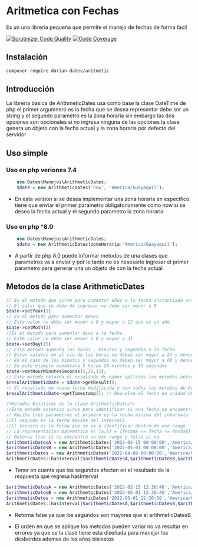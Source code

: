 # Aritmetica con Fechas
Es un una libreria pequeña que permite el manejo de fechas de forma facil
<p aling="center">
<a href="https://scrutinizer-ci.com/g/Doriandj9/dorian-dates-aritmetic/?branch=master"><img src="https://scrutinizer-ci.com/g/Doriandj9/dorian-dates-aritmetic/badges/quality-score.png?b=master" alt="Scrutinizer Code Quality" /></a>
<a href="https://scrutinizer-ci.com/g/Doriandj9/dorian-dates-aritmetic/?branch=master"> <img src="https://scrutinizer-ci.com/g/Doriandj9/dorian-dates-aritmetic/badges/coverage.png?b=master" alt="Code Coverage" /> </a>
</p>

## Instalación
```bash
composer require dorian-dates/aritmetic
```
## Introducción
La libreria basica de ArithmeticDates usa como base la clase DateTime de php el primer argumnero es la fecha que se desea representar debe ser un string y el segundo parametro es la zona horaria sin embargo las dos opciones son opcionales si no ingresa ninguna de las opciones la clase genera un objeto con la fecha actual y la zona horaria por defecto del servidor 

## Uso simple
### Uso en php veriones 7.4 
```php
    use Dates\Manejos\ArithmeticDates;
    $date = new ArithmeticDates('now', 'America/Guayaquil');
```
- En esta version si se desea implementar una zona horaria en especifico tiene que enviar el primer parametro obligatoriamente como now si se desea la fecha actual y el segundo parametro la zona horaria
### Uso en php ^8.0
```php
    use Dates\Manejos\ArithmeticDates;
    $date = new ArithmeticDates(zoneHoraria:'America/Guayaquil');
```
- A partir de php 8.0 puede informar metodos de una clases que parametros va a enviar y por lo tanto no es nesesario ingresar el primer parametro para generar una un objeto de con la fecha actual

## Metodos de la clase ArithmeticDates

```php
// Es el metodo que sirve para aumentar años a la fecha instanciada anteriormente
// El valor que se debe de ingresar no debe ser menor a 0  
$date->setYear(1)
// Es el metodo para aumentar meses 
// Este valor no debe ser menor a 0 y mayor a 12 que es un año 
$date->setMoth(3)
//Es el metodo para aumentar dias a la fecha
// Este valor no debe ser menor a 0 y mayor a 31 
$date->setDay(15) 
// Este metodo aumenta las horas , minutos y segundos a la fecha
// Estos valores en el cso de las horas no deben ser mayor a 24 y menores a 0
// En el caso de los minutos y segundos no deben ser mayor a 60 y menor a 0
// En este ejemplo aumentara 5 horas 20 minutos y 15 segundos
$date->setHourMinutesSeconds(5,20,15);
// Este metodo retorna el resultado de haber aplicado los metodos anteriores en como un DateTime
$resulArithmeticDate = $date->getResult();
// El resultado un nueva fecha modificada y con todos los metodos de DateTime
$resulArithmeticDate->getTimestamp(); // Devuelve el fecha en unidad UNIX en milisegundos propio de DateTime

/*Metodos Estaticos de la clase ArithmeticDates*/
//Este metodo estatico sirve para identificar si una fecha se encuentra dentro de un rango de fechas
// Recibe tres parametros el primero es la fecha minima del intervalo
//El segundo es la fecha maxima del intervalo 
//El tercero es la fecha que se va a identificar dentro de ese rango 
// La representacion matematica es [a,b] = {fechaA <= fecha <= fechaB}
// Retorna true si se encuentra en ese rango y false si no 
$arithmeticDatesA = new ArithmeticDates('2022-02-15 00:00:00','America/Guayaquil');
$arithmeticDatesB = new ArithmeticDates('2022-05-01 00:00:00','America/Guayaquil');
$arithmeticDates = new ArithmeticDates('2022-04-09 00:00:00','America/Guayaquil');
ArithmeticDates::hasInterval($arithmeticDatesA,$arithmeticDatesB,$arithmeticDates) // true
```
- Tener en cuenta que los segundos afectan en el resultado de la respuesta que regresa hasInterval 
```php
$arithmeticDatesA = new ArithmeticDates('2022-02-15 12:30:40','America/Guayaquil');
$arithmeticDatesB = new ArithmeticDates('2022-05-01 12:30:45','America/Guayaquil');
$arithmeticDates = new ArithmeticDates('2022-05-01 12:30:50','America/Guayaquil');
ArithmeticDates::hasInterval($arithmeticDatesA,$arithmeticDatesB,$arithmeticDates) // false
```
- Retorna false ya que los segundos son mayores que el arithmeticDatesB

- El orden en que se aplique los metodos pueden variar no va resultar en errores ya que se la clase tiene esta diseñada para manejar los desbordes ademas de los años bisiestos

